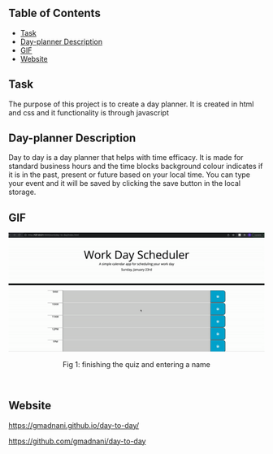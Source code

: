 ## Table of Contents
- [Task](#task)
- [Day-planner Description](#Day-planner-description)
- [GIF](#gif)
- [Website](#website)

## Task
The purpose of this project is to create a day planner. It is created in html and css and it functionality is through javascript

## Day-planner Description 
Day to day is a day planner that helps with time efficacy. It is made for standard business hours and the time blocks background colour indicates if it is in the past, present or future based on your local time. You can type your event and it will be saved by clicking the save button in the local storage.

## GIF

<p align="center">
  <img src="gif.gif"  width="600" >
  <p align="center">Fig 1: finishing the quiz and entering a name</p>
  <br/>
</p>


## Website
https://gmadnani.github.io/day-to-day/

https://github.com/gmadnani/day-to-day